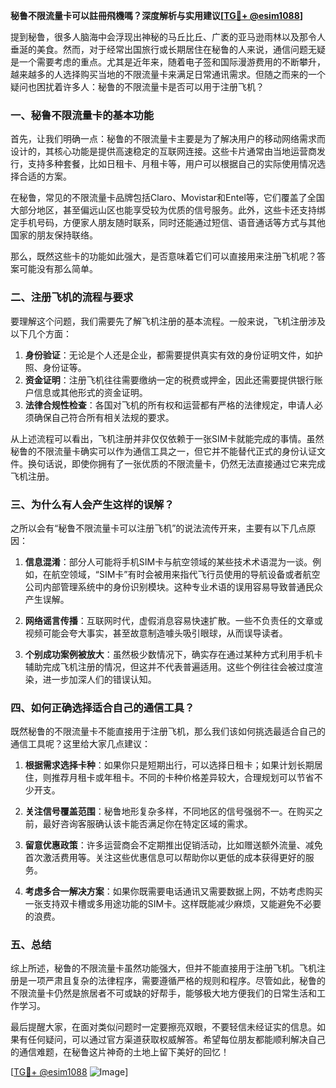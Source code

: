 **秘鲁不限流量卡可以註冊飛機嗎？深度解析与实用建议[[TG💪+ @esim1088](https://t.me/s/esim1088)]**

提到秘鲁，很多人脑海中会浮现出神秘的马丘比丘、广袤的亚马逊雨林以及那令人垂涎的美食。然而，对于经常出国旅行或长期居住在秘鲁的人来说，通信问题无疑是一个需要考虑的重点。尤其是近年来，随着电子签和国际漫游费用的不断攀升，越来越多的人选择购买当地的不限流量卡来满足日常通讯需求。但随之而来的一个疑问也困扰着许多人：秘鲁的不限流量卡是否可以用于注册飞机？

### 一、秘鲁不限流量卡的基本功能

首先，让我们明确一点：秘鲁的不限流量卡主要是为了解决用户的移动网络需求而设计的，其核心功能是提供高速稳定的互联网连接。这些卡片通常由当地运营商发行，支持多种套餐，比如日租卡、月租卡等，用户可以根据自己的实际使用情况选择合适的方案。

在秘鲁，常见的不限流量卡品牌包括Claro、Movistar和Entel等，它们覆盖了全国大部分地区，甚至偏远山区也能享受较为优质的信号服务。此外，这些卡还支持绑定手机号码，方便家人朋友随时联系，同时还能通过短信、语音通话等方式与其他国家的朋友保持联络。

那么，既然这些卡的功能如此强大，是否意味着它们可以直接用来注册飞机呢？答案可能没有那么简单。

### 二、注册飞机的流程与要求

要理解这个问题，我们需要先了解飞机注册的基本流程。一般来说，飞机注册涉及以下几个方面：

1. **身份验证**：无论是个人还是企业，都需要提供真实有效的身份证明文件，如护照、身份证等。
2. **资金证明**：注册飞机往往需要缴纳一定的税费或押金，因此还需要提供银行账户信息或其他形式的资金证明。
3. **法律合规性检查**：各国对飞机的所有权和运营都有严格的法律规定，申请人必须确保自己符合所有相关法规的要求。

从上述流程可以看出，飞机注册并非仅仅依赖于一张SIM卡就能完成的事情。虽然秘鲁的不限流量卡确实可以作为通信工具之一，但它并不能替代正式的身份认证文件。换句话说，即使你拥有了一张优质的不限流量卡，仍然无法直接通过它来完成飞机注册。

### 三、为什么有人会产生这样的误解？

之所以会有“秘鲁不限流量卡可以注册飞机”的说法流传开来，主要有以下几点原因：

1. **信息混淆**：部分人可能将手机SIM卡与航空领域的某些技术术语混为一谈。例如，在航空领域，“SIM卡”有时会被用来指代飞行员使用的导航设备或者航空公司内部管理系统中的身份识别模块。这种专业术语的误用容易导致普通民众产生误解。

2. **网络谣言传播**：互联网时代，虚假消息容易快速扩散。一些不负责任的文章或视频可能会夸大事实，甚至故意制造噱头吸引眼球，从而误导读者。

3. **个别成功案例被放大**：虽然极少数情况下，确实存在通过某种方式利用手机卡辅助完成飞机注册的情况，但这并不代表普遍适用。这些个例往往会被过度渲染，进一步加深人们的错误认知。

### 四、如何正确选择适合自己的通信工具？

既然秘鲁的不限流量卡不能直接用于注册飞机，那么我们该如何挑选最适合自己的通信工具呢？这里给大家几点建议：

1. **根据需求选择卡种**：如果你只是短期出行，可以选择日租卡；如果计划长期居住，则推荐月租卡或年租卡。不同的卡种价格差异较大，合理规划可以节省不少开支。

2. **关注信号覆盖范围**：秘鲁地形复杂多样，不同地区的信号强弱不一。在购买之前，最好咨询客服确认该卡能否满足你在特定区域的需求。

3. **留意优惠政策**：许多运营商会不定期推出促销活动，比如赠送额外流量、减免首次激活费用等。关注这些优惠信息可以帮助你以更低的成本获得更好的服务。

4. **考虑多合一解决方案**：如果你既需要电话通讯又需要数据上网，不妨考虑购买一张支持双卡槽或多用途功能的SIM卡。这样既能减少麻烦，又能避免不必要的浪费。

### 五、总结

综上所述，秘鲁的不限流量卡虽然功能强大，但并不能直接用于注册飞机。飞机注册是一项严肃且复杂的法律程序，需要遵循严格的规则和程序。尽管如此，秘鲁的不限流量卡仍然是旅居者不可或缺的好帮手，能够极大地方便我们的日常生活和工作学习。

最后提醒大家，在面对类似问题时一定要擦亮双眼，不要轻信未经证实的信息。如果有任何疑问，可以通过官方渠道获取权威解答。希望每位朋友都能顺利解决自己的通信难题，在秘鲁这片神奇的土地上留下美好的回忆！

[[TG💪+ @esim1088](https://t.me/s/esim1088) ![Image](https://i.postimg.cc/4NQfJmqS/Snipaste-2025-05-13-00-14-12.png)]